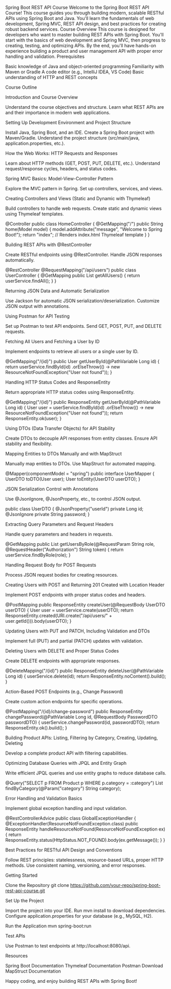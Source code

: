 Spring Boot REST API Course
Welcome to the Spring Boot REST API Course! This course guides you through building modern, scalable RESTful APIs using Spring Boot and Java. You'll learn the fundamentals of web development, Spring MVC, REST API design, and best practices for creating robust backend services.
Course Overview
This course is designed for developers who want to master building REST APIs with Spring Boot. You'll start with the basics of web development and Spring MVC, then progress to creating, testing, and optimizing APIs. By the end, you'll have hands-on experience building a product and user management API with proper error handling and validation.
Prerequisites

Basic knowledge of Java and object-oriented programming
Familiarity with Maven or Gradle
A code editor (e.g., IntelliJ IDEA, VS Code)
Basic understanding of HTTP and REST concepts

Course Outline

Introduction and Course Overview

Understand the course objectives and structure.
Learn what REST APIs are and their importance in modern web applications.


Setting Up Development Environment and Project Structure

Install Java, Spring Boot, and an IDE.
Create a Spring Boot project with Maven/Gradle.
Understand the project structure (src/main/java, application.properties, etc.).


How the Web Works: HTTP Requests and Responses

Learn about HTTP methods (GET, POST, PUT, DELETE, etc.).
Understand request/response cycles, headers, and status codes.


Spring MVC Basics: Model-View-Controller Pattern

Explore the MVC pattern in Spring.
Set up controllers, services, and views.


Creating Controllers and Views (Static and Dynamic with Thymeleaf)

Build controllers to handle web requests.
Create static and dynamic views using Thymeleaf templates.

@Controller
public class HomeController {
    @GetMapping("/")
    public String home(Model model) {
        model.addAttribute("message", "Welcome to Spring Boot!");
        return "index"; // Renders index.html Thymeleaf template
    }
}


Building REST APIs with @RestController

Create RESTful endpoints using @RestController.
Handle JSON responses automatically.

@RestController
@RequestMapping("/api/users")
public class UserController {
    @GetMapping
    public List<User> getAllUsers() {
        return userService.findAll();
    }
}


Returning JSON Data and Automatic Serialization

Use Jackson for automatic JSON serialization/deserialization.
Customize JSON output with annotations.


Using Postman for API Testing

Set up Postman to test API endpoints.
Send GET, POST, PUT, and DELETE requests.


Fetching All Users and Fetching a User by ID

Implement endpoints to retrieve all users or a single user by ID.

@GetMapping("/{id}")
public User getUserById(@PathVariable Long id) {
    return userService.findById(id)
        .orElseThrow(() -> new ResourceNotFoundException("User not found"));
}


Handling HTTP Status Codes and ResponseEntity

Return appropriate HTTP status codes using ResponseEntity.

@GetMapping("/{id}")
public ResponseEntity<User> getUserById(@PathVariable Long id) {
    User user = userService.findById(id)
        .orElseThrow(() -> new ResourceNotFoundException("User not found"));
    return ResponseEntity.ok(user);
}


Using DTOs (Data Transfer Objects) for API Stability

Create DTOs to decouple API responses from entity classes.
Ensure API stability and flexibility.


Mapping Entities to DTOs Manually and with MapStruct

Manually map entities to DTOs.
Use MapStruct for automated mapping.

@Mapper(componentModel = "spring")
public interface UserMapper {
    UserDTO toDTO(User user);
    User toEntity(UserDTO userDTO);
}


JSON Serialization Control with Annotations

Use @JsonIgnore, @JsonProperty, etc., to control JSON output.

public class UserDTO {
    @JsonProperty("userId")
    private Long id;
    @JsonIgnore
    private String password;
}


Extracting Query Parameters and Request Headers

Handle query parameters and headers in requests.

@GetMapping
public List<User> getUsersByRole(@RequestParam String role, @RequestHeader("Authorization") String token) {
    return userService.findByRole(role);
}


Handling Request Body for POST Requests

Process JSON request bodies for creating resources.


Creating Users with POST and Returning 201 Created with Location Header

Implement POST endpoints with proper status codes and headers.

@PostMapping
public ResponseEntity<UserDTO> createUser(@RequestBody UserDTO userDTO) {
    User user = userService.create(userDTO);
    return ResponseEntity.created(URI.create("/api/users/" + user.getId())).body(userDTO);
}


Updating Users with PUT and PATCH, Including Validation and DTOs

Implement full (PUT) and partial (PATCH) updates with validation.


Deleting Users with DELETE and Proper Status Codes

Create DELETE endpoints with appropriate responses.

@DeleteMapping("/{id}")
public ResponseEntity<Void> deleteUser(@PathVariable Long id) {
    userService.delete(id);
    return ResponseEntity.noContent().build();
}


Action-Based POST Endpoints (e.g., Change Password)

Create custom action endpoints for specific operations.

@PostMapping("/{id}/change-password")
public ResponseEntity<Void> changePassword(@PathVariable Long id, @RequestBody PasswordDTO passwordDTO) {
    userService.changePassword(id, passwordDTO);
    return ResponseEntity.ok().build();
}


Building Product APIs: Listing, Filtering by Category, Creating, Updating, Deleting

Develop a complete product API with filtering capabilities.


Optimizing Database Queries with JPQL and Entity Graph

Write efficient JPQL queries and use entity graphs to reduce database calls.

@Query("SELECT p FROM Product p WHERE p.category = :category")
List<Product> findByCategory(@Param("category") String category);


Error Handling and Validation Basics

Implement global exception handling and input validation.

@RestControllerAdvice
public class GlobalExceptionHandler {
    @ExceptionHandler(ResourceNotFoundException.class)
    public ResponseEntity<String> handleResourceNotFound(ResourceNotFoundException ex) {
        return ResponseEntity.status(HttpStatus.NOT_FOUND).body(ex.getMessage());
    }
}


Best Practices for RESTful API Design and Conventions

Follow REST principles: statelessness, resource-based URLs, proper HTTP methods.
Use consistent naming, versioning, and error responses.



Getting Started

Clone the Repository
git clone https://github.com/your-repo/spring-boot-rest-api-course.git


Set Up the Project

Import the project into your IDE.
Run mvn install to download dependencies.
Configure application.properties for your database (e.g., MySQL, H2).


Run the Application
mvn spring-boot:run


Test APIs

Use Postman to test endpoints at http://localhost:8080/api.



Resources

Spring Boot Documentation
Thymeleaf Documentation
Postman Download
MapStruct Documentation

Happy coding, and enjoy building REST APIs with Spring Boot!
